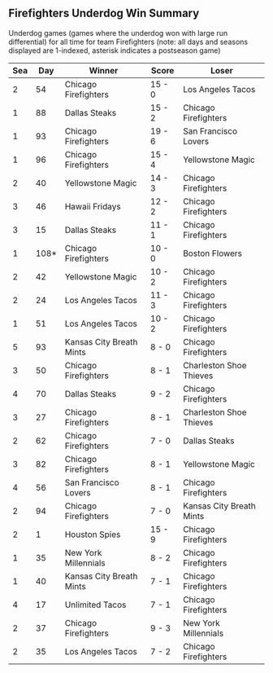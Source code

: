 ## Firefighters Underdog Win Summary



Underdog games (games where the underdog won with large run differential) for all time for team Firefighters (note: all days and seasons displayed are 1-indexed, asterisk indicates a postseason game)


| Sea | Day | Winner | Score | Loser | 
| ------ |------ |------ |------ |------ |
| 2 | 54 | Chicago Firefighters | 15 - 0 | Los Angeles Tacos | 
| 1 | 88 | Dallas Steaks | 15 - 2 | Chicago Firefighters | 
| 1 | 93 | Chicago Firefighters | 19 - 6 | San Francisco Lovers | 
| 1 | 96 | Chicago Firefighters | 15 - 4 | Yellowstone Magic | 
| 2 | 40 | Yellowstone Magic | 14 - 3 | Chicago Firefighters | 
| 3 | 46 | Hawaii Fridays | 12 - 2 | Chicago Firefighters | 
| 3 | 15 | Dallas Steaks | 11 - 1 | Chicago Firefighters | 
| 1 | 108* | Chicago Firefighters | 10 - 0 | Boston Flowers | 
| 2 | 42 | Yellowstone Magic | 10 - 2 | Chicago Firefighters | 
| 2 | 24 | Los Angeles Tacos | 11 - 3 | Chicago Firefighters | 
| 1 | 51 | Los Angeles Tacos | 10 - 2 | Chicago Firefighters | 
| 5 | 93 | Kansas City Breath Mints | 8 - 0 | Chicago Firefighters | 
| 3 | 50 | Chicago Firefighters | 8 - 1 | Charleston Shoe Thieves | 
| 4 | 70 | Dallas Steaks | 9 - 2 | Chicago Firefighters | 
| 3 | 27 | Chicago Firefighters | 8 - 1 | Charleston Shoe Thieves | 
| 2 | 62 | Chicago Firefighters | 7 - 0 | Dallas Steaks | 
| 3 | 82 | Chicago Firefighters | 8 - 1 | Yellowstone Magic | 
| 4 | 56 | San Francisco Lovers | 8 - 1 | Chicago Firefighters | 
| 2 | 94 | Chicago Firefighters | 7 - 0 | Kansas City Breath Mints | 
| 2 | 1 | Houston Spies | 15 - 9 | Chicago Firefighters | 
| 1 | 35 | New York Millennials | 8 - 2 | Chicago Firefighters | 
| 1 | 40 | Kansas City Breath Mints | 7 - 1 | Chicago Firefighters | 
| 4 | 17 | Unlimited Tacos | 7 - 1 | Chicago Firefighters | 
| 2 | 37 | Chicago Firefighters | 9 - 3 | New York Millennials | 
| 2 | 35 | Los Angeles Tacos | 7 - 2 | Chicago Firefighters | 


